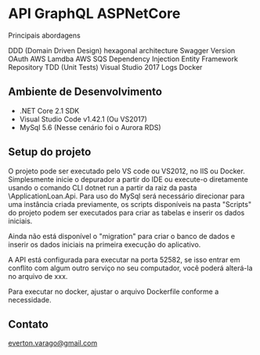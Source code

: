# API GraphQL ASPNetCore 

Principais abordagens

 DDD (Domain Driven Design) hexagonal architecture
 Swagger
 Version
 OAuth
 AWS Lamdba
 AWS SQS
 Dependency Injection
 Entity Framework Repository
 TDD (Unit Tests)
 Visual Studio 2017
 Logs
 Docker

## Ambiente de Desenvolvimento

- .NET Core 2.1 SDK
- Visual Studio Code v1.42.1 (Ou VS2017)
- MySql 5.6 (Nesse cenário foi o Aurora RDS)
 
## Setup do projeto

O projeto pode ser executado pelo VS code ou VS2012, no IIS ou Docker.
Simplesmente inicie o depurador a partir do IDE ou execute-o diretamente usando o comando CLI dotnet run a partir da raiz da pasta \ApplicationLoan.Api.
Para uso do MySql será necessário direcionar para uma instância criada previamente, os scripts disponíveis na pasta "Scripts\" do projeto podem ser executados para criar as tabelas e inserir os dados iniciais.

Ainda não está disponível o "migration"  para criar o banco de dados e inserir os dados iniciais na primeira execução do aplicativo.

A API está configurada para executar na porta 52582, se isso entrar em conflito com algum outro serviço no seu computador, você poderá alterá-la no arquivo de xxx.

Para executar no docker, ajustar o arquivo Dockerfile conforme a necessidade.

## Contato

everton.varago@gmail.com